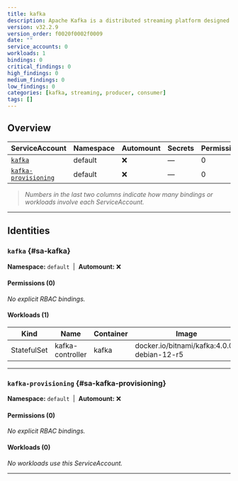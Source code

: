 ```yaml
---
title: kafka
description: Apache Kafka is a distributed streaming platform designed to build real-time pipelines and can be used as a message broker or as a replacement for a log aggregation solution for big data applications.
version: v32.2.9
version_order: f0020f0002f0009
date: ""
service_accounts: 0
workloads: 1
bindings: 0
critical_findings: 0
high_findings: 0
medium_findings: 0
low_findings: 0
categories: [kafka, streaming, producer, consumer]
tags: []
---
```


## Overview

| ServiceAccount                                 | Namespace | Automount | Secrets | Permissions | Workloads |
| ---------------------------------------------- | --------- | --------- | ------- | ----------- | --------- |
| [`kafka`](#sa-kafka)                           | default   | ❌        | —       | 0           | 1         |
| [`kafka-provisioning`](#sa-kafka-provisioning) | default   | ❌        | —       | 0           | 0         |

> _Numbers in the last two columns indicate how many bindings or workloads involve each ServiceAccount._

---

## Identities

### `kafka` {#sa-kafka}

**Namespace:** `default` &nbsp;|&nbsp; **Automount:** ❌

#### Permissions (0)

_No explicit RBAC bindings._

#### Workloads (1)

| Kind        | Name             | Container | Image                                      |
| ----------- | ---------------- | --------- | ------------------------------------------ |
| StatefulSet | kafka-controller | kafka     | docker.io/bitnami/kafka:4.0.0-debian-12-r5 |

---

### `kafka-provisioning` {#sa-kafka-provisioning}

**Namespace:** `default` &nbsp;|&nbsp; **Automount:** ❌

#### Permissions (0)

_No explicit RBAC bindings._

#### Workloads (0)

_No workloads use this ServiceAccount._

---
